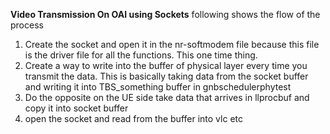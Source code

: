 **Video Transmission On OAI using Sockets**
following shows the flow of the process
1. Create the socket and open it in the nr-softmodem file because this file is the driver file for all the functions. This one time thing.
2. Create a way to write into the buffer of physical layer every time you transmit the data. This is basically taking data from the socket buffer and writing it into TBS_something buffer in gnbschedulerphytest 
3. Do the opposite on the UE side take data that arrives in llprocbuf and copy it into socket buffer
4. open the socket and read from the buffer into vlc  etc
